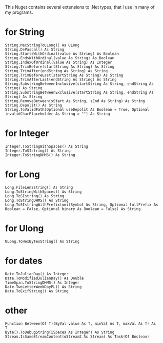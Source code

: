 ﻿
This Nuget contains several extensions to .Net types, that I use in many of my programs.

# for String

    String.MacStringToULong() As ULong
    String.DePascal() As String
    String.StartsWithOrdinal(value As String) As Boolean
    String.EndsWithOrdinal(value As String) As Boolean
    String.IndexOfOrdinal(value As String) As Integer
    String.TrimBefore(startString As String) As String
    String.TrimAfter(endString As String) As String
    String.TrimBeforeLast(startString As String) As String
    String.TrimAfterLast(endString As String) As String
    String.SubstringBetweenInclusive(startString As String, endString As String) As String
    String.SubstringBetweenExclusive(startString As String, endString As String) As String
    String.RemoveBetween(sStart As String, sEnd As String) As String
    String.Depolit() As String
    String.ToValidPath(Optional useDepolit As Boolean = True, Optional invalidCharPlaceholder As String = "") As String

# for Integer

    Integer.ToStringWithSpaces() As String
    Integer.ToSIstring() As String
    Integer.ToStringDHMS() As String

# for Long

    Long.FileLen2string() As String
    Long.ToStringWithSpaces() As String
    Long.ToSIstring() As String
    Long.ToStringDHMS() As String
    Long.ToSIstringWithPrefix(unitSymbol As String, Optional fullPrefix As Boolean = False, Optional binary As Boolean = False) As String

# for Ulong

    ULong.ToHexBytesString() As String

# for dates

    Date.ToJulianDay() As Integer
    Date.ToModifiedJulianDay() As Double
    TimeSpan.ToStringDHMS() As Integer
    Date.TwoLetterWeekDayPL() As String
    Date.ToExifString() As String

# other
    Function Between(Of T)(ByVal value As T, minVal As T, maxVal As T) As T
    Byte().ToDebugString(iSpaces As Integer) As String
    Stream.IsSameStreamContent(oStream2 As Stream) As Task(Of Boolean)
